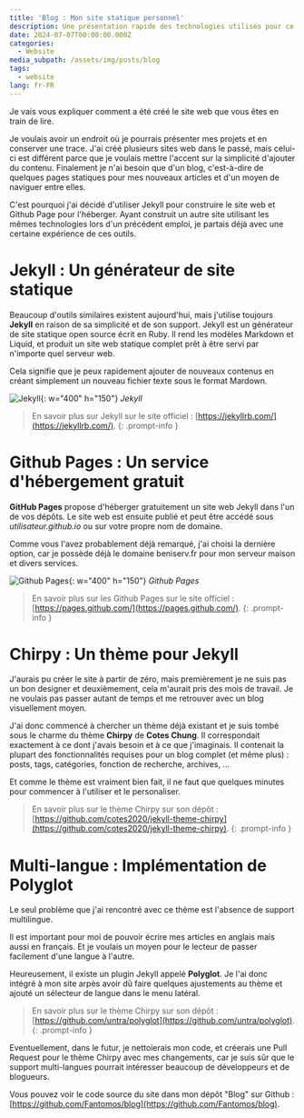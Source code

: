 ```yaml
---
title: 'Blog : Mon site statique personnel'
description: Une présentation rapide des technologies utilisés pour ce site internet.
date: 2024-07-07T00:00:00.000Z
categories:
  - Website
media_subpath: /assets/img/posts/blog
tags:
  - website
lang: fr-FR
---
```


Je vais vous expliquer comment a été créé le site web que vous êtes en train de lire.

Je voulais avoir un endroit où je pourrais présenter mes projets et en conserver une trace. J'ai créé plusieurs sites web dans le passé, mais celui-ci est différent parce que je voulais mettre l'accent sur la simplicité d'ajouter du contenu. Finalement je n'ai besoin que d'un blog, c'est-à-dire de quelques pages statiques pour mes nouveaux articles et d'un moyen de naviguer entre elles. 

C'est pourquoi j'ai décidé d'utiliser Jekyll pour construire le site web et Github Page pour l'héberger. Ayant construit un autre site utilisant les mêmes technologies lors d'un précédent emploi, je partais déjà avec une certaine expérience de ces outils.

# Jekyll : Un générateur de site statique
Beaucoup d'outils similaires existent aujourd'hui, mais j'utilise toujours **Jekyll** en raison de sa simplicité et de son support. 
Jekyll est un générateur de site statique open source écrit en Ruby. Il rend les modèles Markdown et Liquid, et produit un site web statique complet prêt à être servi par n'importe quel serveur web.

Cela signifie que je peux rapidement ajouter de nouveaux contenus en créant simplement un nouveau fichier texte sous le format Mardown.

![Jekyll](blog_jekyll.png){: w="400" h="150"}
_Jekyll_

> En savoir plus sur Jekyll sur le site officiel : [https://jekyllrb.com/](https://jekyllrb.com/).
{: .prompt-info }


# Github Pages : Un service d'hébergement gratuit
**GitHub Pages** propose d'héberger gratuitement un site web Jekyll dans l'un de vos dépôts. Le site web est ensuite publié et peut être accédé sous *utilisateur.github.io* ou sur votre propre nom de domaine. 

Comme vous l'avez probablement déjà remarqué, j'ai choisi la dernière option, car je possède déjà le domaine beniserv.fr pour mon serveur maison et divers services.

![Github Pages](blog_githubpages.webp){: w="400" h="150"}
_Github Pages_

> En savoir plus sur les Github Pages sur le site officiel : [https://pages.github.com/](https://pages.github.com/).
{: .prompt-info }

# Chirpy : Un thème pour Jekyll
J'aurais pu créer le site à partir de zéro, mais premièrement je ne suis pas un bon designer et deuxièmement, cela m'aurait pris des mois de travail. Je ne voulais pas passer autant de temps et me retrouver avec un blog visuellement moyen. 

J'ai donc commencé à chercher un thème déjà existant et je suis tombé sous le charme du thème **Chirpy** de **Cotes Chung**. Il correspondait exactement à ce dont j'avais besoin et à ce que j'imaginais. 
Il contenait la plupart des fonctionnalités requises pour un blog complet (et même plus) : posts, tags, catégories, fonction de recherche, archives, ...

Et comme le thème est vraiment bien fait, il ne faut que quelques minutes pour commencer à l'utiliser et le personaliser. 

> En savoir plus sur le thème Chirpy sur son dépôt : [https://github.com/cotes2020/jekyll-theme-chirpy](https://github.com/cotes2020/jekyll-theme-chirpy).
{: .prompt-info }

# Multi-langue : Implémentation de Polyglot
Le seul problème que j'ai rencontré avec ce thème est l'absence de support multilingue. 

Il est important pour moi de pouvoir écrire mes articles en anglais mais aussi en français. Et je voulais un moyen pour le lecteur de passer facilement d'une langue à l'autre.

Heureusement, il existe un plugin Jekyll appelé **Polyglot**. Je l'ai donc intégré à mon site arpès avoir dû faire quelques ajustements au thème et ajouté un sélecteur de langue dans le menu latéral.

> En savoir plus sur le thème Chirpy sur son dépôt : [https://github.com/untra/polyglot](https://github.com/untra/polyglot).
{: .prompt-info }

Eventuellement, dans le futur, je nettoierais mon code, et créerais une Pull Request pour le thème Chirpy avec mes changements, car je suis sûr que le support multi-langues pourrait intéresser beaucoup de développeurs et de blogueurs.

Vous pouvez voir le code source du site dans mon dépôt "Blog" sur Github : [https://github.com/Fantomos/blog](https://github.com/Fantomos/blog).
